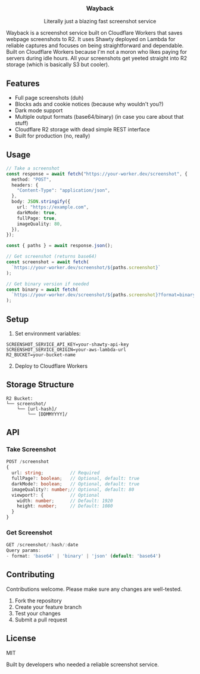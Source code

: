 <h3 align="center"> Wayback </h3>

<p align="center">Literally just a blazing fast screenshot service</p>

Wayback is a screenshot service built on Cloudflare Workers that saves webpage screenshots to R2. It uses Shawty deployed on Lambda for reliable captures and focuses on being straightforward and dependable. Built on Cloudflare Workers because I'm not a moron who likes paying for servers during idle hours. All your screenshots get yeeted straight into R2 storage (which is basically S3 but cooler).

## Features

- Full page screenshots (duh)
- Blocks ads and cookie notices (because why wouldn't you?)
- Dark mode support
- Multiple output formats (base64/binary) (in case you care about that stuff)
- Cloudflare R2 storage with dead simple REST interface
- Built for production (no, really)

## Usage

```typescript
// Take a screenshot
const response = await fetch("https://your-worker.dev/screenshot", {
  method: "POST",
  headers: {
    "Content-Type": "application/json",
  },
  body: JSON.stringify({
    url: "https://example.com",
    darkMode: true,
    fullPage: true,
    imageQuality: 80,
  }),
});

const { paths } = await response.json();

// Get screenshot (returns base64)
const screenshot = await fetch(
  `https://your-worker.dev/screenshot/${paths.screenshot}`
);

// Get binary version if needed
const binary = await fetch(
  `https://your-worker.dev/screenshot/${paths.screenshot}?format=binary`
);
```

## Setup

1. Set environment variables:

```env
SCREENSHOT_SERVICE_API_KEY=your-shawty-api-key
SCREENSHOT_SERVICE_ORIGIN=your-aws-lambda-url
R2_BUCKET=your-bucket-name
```

2. Deploy to Cloudflare Workers

## Storage Structure

```
R2 Bucket:
└── screenshot/
    └── [url-hash]/
        └── [DDMMYYYY]/
```

## API

### Take Screenshot

```typescript
POST /screenshot
{
  url: string;          // Required
  fullPage?: boolean;   // Optional, default: true
  darkMode?: boolean;   // Optional, default: true
  imageQuality?: number;// Optional, default: 80
  viewport?: {          // Optional
    width: number;      // Default: 1920
    height: number;     // Default: 1080
  }
}
```

### Get Screenshot

```typescript
GET /screenshot/:hash/:date
Query params:
- format: 'base64' | 'binary' | 'json' (default: 'base64')
```

## Contributing

Contributions welcome. Please make sure any changes are well-tested.

1. Fork the repository
2. Create your feature branch
3. Test your changes
4. Submit a pull request

## License

MIT

Built by developers who needed a reliable screenshot service.
